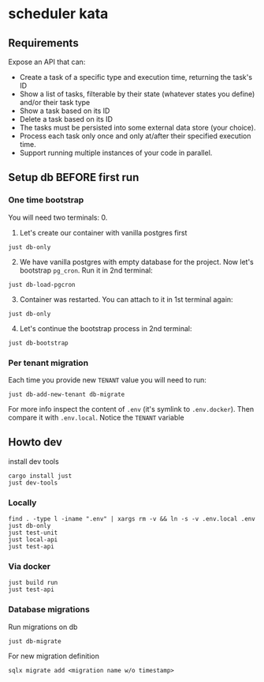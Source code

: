 # scheduler kata

## Requirements

Expose an API that can:
* Create a task of a specific type and execution time, returning the task's ID
* Show a list of tasks, filterable by their state (whatever states you define) and/or their task type
* Show a task based on its ID
* Delete a task based on its ID
* The tasks must be persisted into some external data store (your choice).
* Process each task only once and only at/after their specified execution time.
* Support running multiple instances of your code in parallel.

## Setup db BEFORE first run

### One time bootstrap

You will need two terminals:
0. 

1. Let's create our container with vanilla postgres first
```console
just db-only
```

2. We have vanilla postgres with empty database for the project. Now let's
   bootstrap `pg_cron`. Run it in 2nd terminal:
```console
just db-load-pgcron
```

3. Container was restarted. You can attach to it in 1st terminal again:
```console
just db-only
```

4. Let's continue the bootstrap process in 2nd terminal:
```console
just db-bootstrap
```

### Per tenant migration

Each time you provide new `TENANT` value you will need to run:
```console
just db-add-new-tenant db-migrate
```
For more info inspect the content of `.env` (it's symlink to `.env.docker`).
Then compare it with `.env.local`. Notice the `TENANT` variable


## Howto dev

install dev tools

```console
cargo install just
just dev-tools
```

### Locally

```console
find . -type l -iname ".env" | xargs rm -v && ln -s -v .env.local .env
just db-only
just test-unit
just local-api
just test-api
```

### Via docker

```console
just build run
just test-api
```

### Database migrations

Run migrations on db
```console
just db-migrate
```

For new migration definition
```console
sqlx migrate add <migration name w/o timestamp>
```
